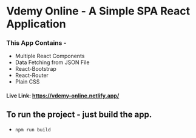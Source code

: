 # Vdemy Online - A Simple SPA React Application

### This App Contains -
  * Multiple React Components
  * Data Fetching from JSON File
  * React-Bootstrap
  * React-Router
  * Plain CSS

#### Live Link: https://vdemy-online.netlify.app/

## To run the project - just build the app.
  * `npm run build`
